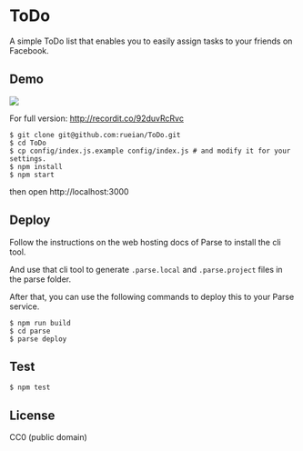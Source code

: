 ToDo
=====================

A simple ToDo list that enables you to easily assign tasks to your friends on Facebook.

## Demo

![](http://g.recordit.co/92duvRcRvc.gif)

For full version: http://recordit.co/92duvRcRvc

```
$ git clone git@github.com:rueian/ToDo.git
$ cd ToDo
$ cp config/index.js.example config/index.js # and modify it for your settings.
$ npm install
$ npm start
```
then open http://localhost:3000

## Deploy

Follow the instructions on the web hosting docs of Parse to install the cli tool.

And use that cli tool to generate `.parse.local` and `.parse.project` files in the parse folder.

After that, you can use the following commands to deploy this to your Parse service.

```
$ npm run build
$ cd parse
$ parse deploy
```

## Test

```
$ npm test
```

## License

CC0 (public domain)
